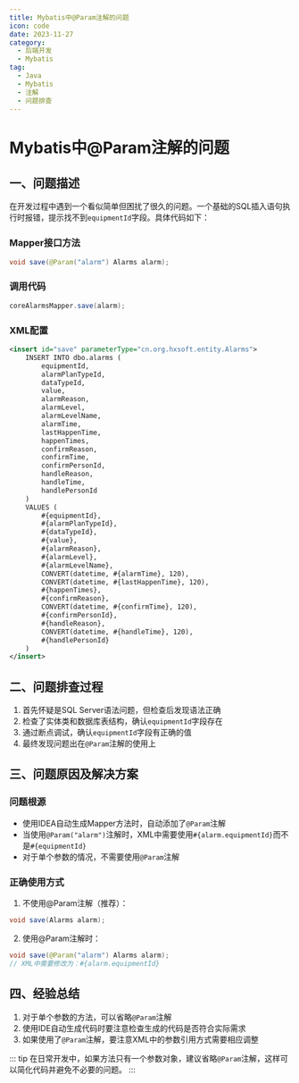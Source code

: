 ```yaml
---
title: Mybatis中@Param注解的问题
icon: code
date: 2023-11-27
category:
  - 后端开发
  - Mybatis
tag:
  - Java
  - Mybatis
  - 注解
  - 问题排查
---
```


# Mybatis中@Param注解的问题

## 一、问题描述

在开发过程中遇到一个看似简单但困扰了很久的问题。一个基础的SQL插入语句执行时报错，提示找不到`equipmentId`字段。具体代码如下：

### Mapper接口方法
```java
void save(@Param("alarm") Alarms alarm);
```

### 调用代码
```java
coreAlarmsMapper.save(alarm);
```

### XML配置
```xml
<insert id="save" parameterType="cn.org.hxsoft.entity.Alarms">
    INSERT INTO dbo.alarms (
        equipmentId,
        alarmPlanTypeId,
        dataTypeId,
        value,
        alarmReason,
        alarmLevel,
        alarmLevelName,
        alarmTime,
        lastHappenTime,
        happenTimes,
        confirmReason,
        confirmTime,
        confirmPersonId,
        handleReason,
        handleTime,
        handlePersonId
    )
    VALUES (
        #{equipmentId},
        #{alarmPlanTypeId},
        #{dataTypeId},
        #{value},
        #{alarmReason},
        #{alarmLevel},
        #{alarmLevelName},
        CONVERT(datetime, #{alarmTime}, 120),
        CONVERT(datetime, #{lastHappenTime}, 120),
        #{happenTimes},
        #{confirmReason},
        CONVERT(datetime, #{confirmTime}, 120),
        #{confirmPersonId},
        #{handleReason},
        CONVERT(datetime, #{handleTime}, 120),
        #{handlePersonId}
    )
</insert>
```

## 二、问题排查过程

1. 首先怀疑是SQL Server语法问题，但检查后发现语法正确
2. 检查了实体类和数据库表结构，确认`equipmentId`字段存在
3. 通过断点调试，确认`equipmentId`字段有正确的值
4. 最终发现问题出在`@Param`注解的使用上

## 三、问题原因及解决方案

### 问题根源
- 使用IDEA自动生成Mapper方法时，自动添加了`@Param`注解
- 当使用`@Param("alarm")`注解时，XML中需要使用`#{alarm.equipmentId}`而不是`#{equipmentId}`
- 对于单个参数的情况，不需要使用`@Param`注解

### 正确使用方式
1. 不使用@Param注解（推荐）：
```java
void save(Alarms alarm);
```

2. 使用@Param注解时：
```java
void save(@Param("alarm") Alarms alarm);
// XML中需要修改为：#{alarm.equipmentId}
```

## 四、经验总结

1. 对于单个参数的方法，可以省略`@Param`注解
2. 使用IDE自动生成代码时要注意检查生成的代码是否符合实际需求
3. 如果使用了`@Param`注解，要注意XML中的参数引用方式需要相应调整

::: tip
在日常开发中，如果方法只有一个参数对象，建议省略`@Param`注解，这样可以简化代码并避免不必要的问题。
:::
